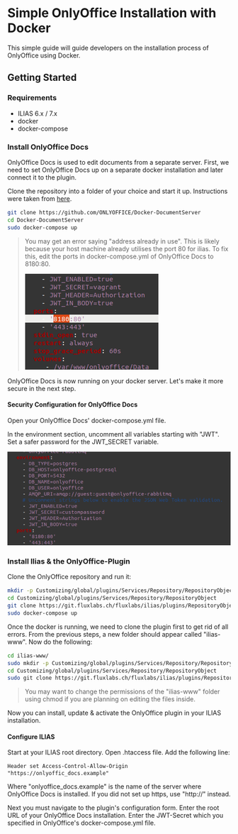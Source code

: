 # Simple OnlyOffice Installation with Docker
This simple guide will guide developers on the installation process of OnlyOffice using Docker.

## Getting Started

### Requirements

* ILIAS 6.x / 7.x
* docker
* docker-compose

### Install OnlyOffice Docs
OnlyOffice Docs is used to edit documents from a separate server. First, we need to set OnlyOffice Docs up on a separate docker installation and 
later connect it to the plugin.

Clone the repository into a folder of your choice and start it up. Instructions were taken from [here](https://helpcenter.onlyoffice.com/installation/docs-community-docker-compose.aspx).
```bash
git clone https://github.com/ONLYOFFICE/Docker-DocumentServer
cd Docker-DocumentServer
sudo docker-compose up
```

> You may get an error saying "address already in use". This is likely because your host machine already utilises the port 80 for ilias.
> To fix this, edit the ports in docker-compose.yml of OnlyOffice Docs to 8180:80.
>
>![errorfix_docs](docker-installation-pics/errorfix_docs.png)

OnlyOffice Docs is now running on your docker server. Let's make it more secure in the next step.

#### Security Configuration for OnlyOffice Docs
Open your OnlyOffice Docs' docker-compose.yml file.

In the environment section, uncomment all variables starting with "JWT". Set a safer password for the JWT_SECRET variable.

![adjust-jwt](docker-installation-pics/adjust-jwt.png)

### Install Ilias & the OnlyOffice-Plugin
Clone the OnlyOffice repository and run it:
```bash
mkdir -p Customizing/global/plugins/Services/Repository/RepositoryObject
cd Customizing/global/plugins/Services/Repository/RepositoryObject
git clone https://git.fluxlabs.ch/fluxlabs/ilias/plugins/RepositoryObjects/OnlyOffice.git OnlyOffice
sudo docker-compose up
```

Once the docker is running, we need to clone the plugin first to get rid of all errors. From the previous steps, a new folder should appear called "ilias-www". Now do the following:

```bash
cd ilias-www/
sudo mkdir -p Customizing/global/plugins/Services/Repository/RepositoryObject
cd Customizing/global/plugins/Services/Repository/RepositoryObject
sudo git clone https://git.fluxlabs.ch/fluxlabs/ilias/plugins/RepositoryObjects/OnlyOffice.git OnlyOffice
```
> You may want to change the permissions of the "ilias-www" folder using chmod if you are planning on editing the files inside.

Now you can install, update & activate the OnlyOffice plugin in your ILIAS installation.


#### Configure ILIAS
Start at your ILIAS root directory.
Open .htaccess file. Add the following line:
``` code
Header set Access-Control-Allow-Origin "https://onlyoffic_docs.example"
```
Where "onlyoffice_docs.example" is the name of the server where OnlyOffice Docs is installed.
If you did not set up https, use "http://" instead.

Next you must navigate to the plugin's configuration form.
Enter the root URL of your OnlyOffice Docs installation.
Enter the JWT-Secret which you specified in OnlyOffice's docker-compose.yml file.
